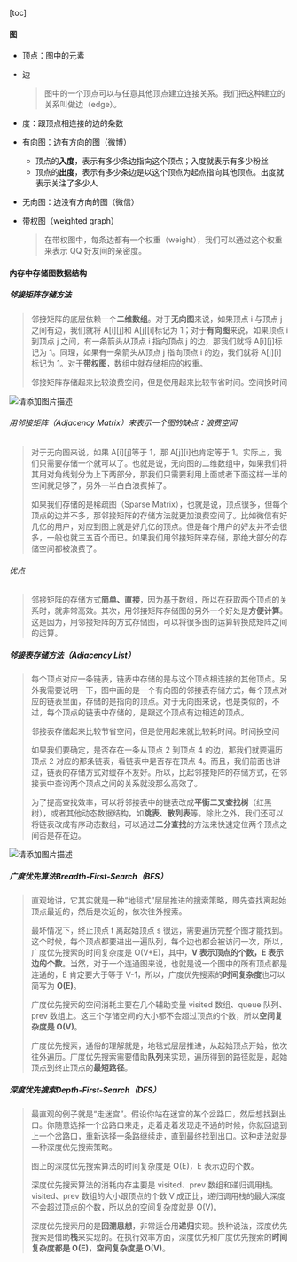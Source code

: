 [toc]
#### 图

- 顶点：图中的元素

- 边

  > 图中的一个顶点可以与任意其他顶点建立连接关系。我们把这种建立的关系叫做边（edge）。

- 度：跟顶点相连接的边的条数

- 有向图：边有方向的图（微博）

  - 顶点的**入度**，表示有多少条边指向这个顶点；入度就表示有多少粉丝
  - 顶点的**出度**，表示有多少条边是以这个顶点为起点指向其他顶点。出度就表示关注了多少人

- 无向图：边没有方向的图（微信）

- 带权图（weighted graph）

  > 在带权图中，每条边都有一个权重（weight），我们可以通过这个权重来表示 QQ 好友间的亲密度。

#### 内存中存储图数据结构

##### 邻接矩阵存储方法

> 邻接矩阵的底层依赖一个**二维数组**。对于**无向图**来说，如果顶点 i 与顶点 j 之间有边，我们就将 A[i][j]和 A[j][i]标记为 1；对于**有向图**来说，如果顶点 i 到顶点 j 之间，有一条箭头从顶点 i 指向顶点 j 的边，那我们就将 A[i][j]标记为 1。同理，如果有一条箭头从顶点 j 指向顶点 i 的边，我们就将 A[j][i]标记为 1。对于**带权图**，数组中就存储相应的权重。
>
> 邻接矩阵存储起来比较浪费空间，但是使用起来比较节省时间。空间换时间

![请添加图片描述](https://img-blog.csdnimg.cn/406cee68302d4499a8ef8d97d7a79150.webp)


###### 用邻接矩阵（Adjacency Matrix）来表示一个图的缺点：浪费空间

> 对于无向图来说，如果 A[i][j]等于 1，那 A[j][i]也肯定等于 1。实际上，我们只需要存储一个就可以了。也就是说，无向图的二维数组中，如果我们将其用对角线划分为上下两部分，那我们只需要利用上面或者下面这样一半的空间就足够了，另外一半白白浪费掉了。
>
> 如果我们存储的是稀疏图（Sparse Matrix），也就是说，顶点很多，但每个顶点的边并不多，那邻接矩阵的存储方法就更加浪费空间了。比如微信有好几亿的用户，对应到图上就是好几亿的顶点。但是每个用户的好友并不会很多，一般也就三五百个而已。如果我们用邻接矩阵来存储，那绝大部分的存储空间都被浪费了。

###### 优点

> 邻接矩阵的存储方式**简单、直接**，因为基于数组，所以在获取两个顶点的关系时，就非常高效。其次，用邻接矩阵存储图的另外一个好处是**方便计算**。这是因为，用邻接矩阵的方式存储图，可以将很多图的运算转换成矩阵之间的运算。

##### 邻接表存储方法（Adjacency List）

> 每个顶点对应一条链表，链表中存储的是与这个顶点相连接的其他顶点。另外我需要说明一下，图中画的是一个有向图的邻接表存储方式，每个顶点对应的链表里面，存储的是指向的顶点。对于无向图来说，也是类似的，不过，每个顶点的链表中存储的，是跟这个顶点有边相连的顶点。
>
> 邻接表存储起来比较节省空间，但是使用起来就比较耗时间。时间换空间
>
> 如果我们要确定，是否存在一条从顶点 2 到顶点 4 的边，那我们就要遍历顶点 2 对应的那条链表，看链表中是否存在顶点 4。而且，我们前面也讲过，链表的存储方式对缓存不友好。所以，比起邻接矩阵的存储方式，在邻接表中查询两个顶点之间的关系就没那么高效了。
>
> 为了提高查找效率，可以将邻接表中的链表改成**平衡二叉查找树**（红黑树），或者其他动态数据结构，如**跳表、散列表**等。除此之外，我们还可以将链表改成有序动态数组，可以通过**二分查找**的方法来快速定位两个顶点之间否是存在边。

![请添加图片描述](https://img-blog.csdnimg.cn/462ff2e19d2f44db868b8d4b786c4357.webp)


##### 广度优先算法Breadth-First-Search（BFS）

> 直观地讲，它其实就是一种“地毯式”层层推进的搜索策略，即先查找离起始顶点最近的，然后是次近的，依次往外搜索。
>
> 最坏情况下，终止顶点 t 离起始顶点 s 很远，需要遍历完整个图才能找到。这个时候，每个顶点都要进出一遍队列，每个边也都会被访问一次，所以，广度优先搜索的时间复杂度是 O(V+E)，其中，**V 表示顶点的个数，E 表示边的个数**。当然，对于一个连通图来说，也就是说一个图中的所有顶点都是连通的，E 肯定要大于等于 V-1，所以，广度优先搜索的**时间复杂度**也可以简写为 **O(E)**。
>
> 广度优先搜索的空间消耗主要在几个辅助变量 visited 数组、queue 队列、prev 数组上。这三个存储空间的大小都不会超过顶点的个数，所以**空间复杂度是 O(V)**。
>
> 广度优先搜索，通俗的理解就是，地毯式层层推进，从起始顶点开始，依次往外遍历。广度优先搜索需要借助**队列**来实现，遍历得到的路径就是，起始顶点到终止顶点的**最短路径**。

##### 深度优先搜索Depth-First-Search（DFS）

> 最直观的例子就是“走迷宫”。假设你站在迷宫的某个岔路口，然后想找到出口。你随意选择一个岔路口来走，走着走着发现走不通的时候，你就回退到上一个岔路口，重新选择一条路继续走，直到最终找到出口。这种走法就是一种深度优先搜索策略。
>
> 图上的深度优先搜索算法的时间复杂度是 O(E)，E 表示边的个数。
>
> 深度优先搜索算法的消耗内存主要是 visited、prev 数组和递归调用栈。visited、prev 数组的大小跟顶点的个数 V 成正比，递归调用栈的最大深度不会超过顶点的个数，所以总的空间复杂度就是 O(V)。
>
> 深度优先搜索用的是**回溯思想**，非常适合用**递归**实现。换种说法，深度优先搜索是借助**栈**来实现的。在执行效率方面，深度优先和广度优先搜索的**时间复杂度都是 O(E)，空间复杂度是 O(V)**。
